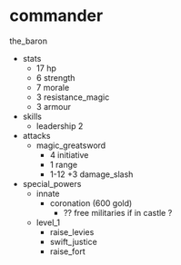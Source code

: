 # commander

the_baron
* stats
  * 17 hp
  * 6 strength
  * 7 morale
  * 3 resistance_magic
  * 3 armour
* skills
  * leadership 2
* attacks
  * magic_greatsword
    * 4 initiative
    * 1 range
    * 1-12 +3 damage_slash
* special_powers
  * innate
    * coronation (600 gold)
      * ?? free militaries if in castle ?
  * level_1
    * raise_levies
    * swift_justice
    * raise_fort
